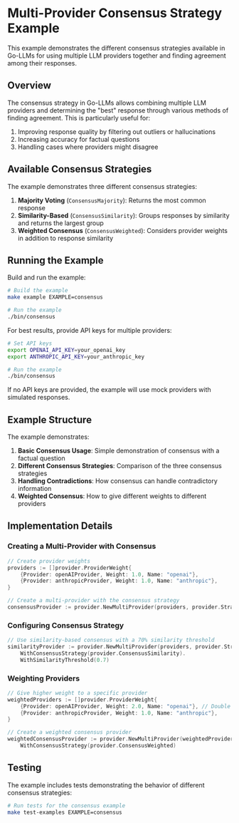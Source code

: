 # Multi-Provider Consensus Strategy Example

This example demonstrates the different consensus strategies available in Go-LLMs for using multiple LLM providers together and finding agreement among their responses.

## Overview

The consensus strategy in Go-LLMs allows combining multiple LLM providers and determining the "best" response through various methods of finding agreement. This is particularly useful for:

1. Improving response quality by filtering out outliers or hallucinations
2. Increasing accuracy for factual questions
3. Handling cases where providers might disagree

## Available Consensus Strategies

The example demonstrates three different consensus strategies:

1. **Majority Voting** (`ConsensusMajority`): Returns the most common response
2. **Similarity-Based** (`ConsensusSimilarity`): Groups responses by similarity and returns the largest group
3. **Weighted Consensus** (`ConsensusWeighted`): Considers provider weights in addition to response similarity

## Running the Example

Build and run the example:

```bash
# Build the example
make example EXAMPLE=consensus

# Run the example
./bin/consensus
```

For best results, provide API keys for multiple providers:

```bash
# Set API keys
export OPENAI_API_KEY=your_openai_key
export ANTHROPIC_API_KEY=your_anthropic_key

# Run the example
./bin/consensus
```

If no API keys are provided, the example will use mock providers with simulated responses.

## Example Structure

The example demonstrates:

1. **Basic Consensus Usage**: Simple demonstration of consensus with a factual question
2. **Different Consensus Strategies**: Comparison of the three consensus strategies
3. **Handling Contradictions**: How consensus can handle contradictory information
4. **Weighted Consensus**: How to give different weights to different providers

## Implementation Details

### Creating a Multi-Provider with Consensus

```go
// Create provider weights
providers := []provider.ProviderWeight{
    {Provider: openAIProvider, Weight: 1.0, Name: "openai"},
    {Provider: anthropicProvider, Weight: 1.0, Name: "anthropic"},
}

// Create a multi-provider with the consensus strategy
consensusProvider := provider.NewMultiProvider(providers, provider.StrategyConsensus)
```

### Configuring Consensus Strategy

```go
// Use similarity-based consensus with a 70% similarity threshold
similarityProvider := provider.NewMultiProvider(providers, provider.StrategyConsensus).
    WithConsensusStrategy(provider.ConsensusSimilarity).
    WithSimilarityThreshold(0.7)
```

### Weighting Providers

```go
// Give higher weight to a specific provider
weightedProviders := []provider.ProviderWeight{
    {Provider: openAIProvider, Weight: 2.0, Name: "openai"}, // Double weight
    {Provider: anthropicProvider, Weight: 1.0, Name: "anthropic"},
}

// Create a weighted consensus provider
weightedConsensusProvider := provider.NewMultiProvider(weightedProviders, provider.StrategyConsensus).
    WithConsensusStrategy(provider.ConsensusWeighted)
```

## Testing

The example includes tests demonstrating the behavior of different consensus strategies:

```bash
# Run tests for the consensus example
make test-examples EXAMPLE=consensus
```